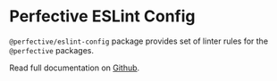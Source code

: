 # Perfective ESLint Config

`@perfective/eslint-config` package provides set of linter rules for the `@perfective` packages.

Read full documentation on [Github](https://github.com/perfective/eslint-config/blob/master/README.adoc).
